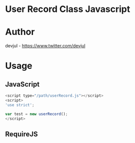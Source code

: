User Record Class Javascript
======

# Author
devjul - https://www.twitter.com/devjul

# Usage
## JavaScript

```javascript
<script type="/path/userRecord.js"></script>
<script>
'use strict';

var test = new userRecord();
</script>
```

## RequireJS


